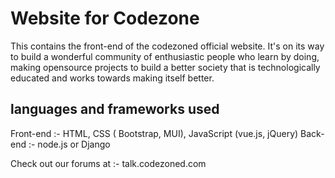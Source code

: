 # Website for Codezone
  This contains the front-end of the codezoned official website. It's on its way to build a wonderful community of enthusiastic people who learn by doing, making opensource projects to build a better society that is technologically educated and works towards making itself better.
  ## languages and frameworks used
  Front-end :- HTML, CSS ( Bootstrap, MUI), JavaScript (vue.js, jQuery)
  Back-end :- node.js or Django
  
  Check out our forums at :- talk.codezoned.com
